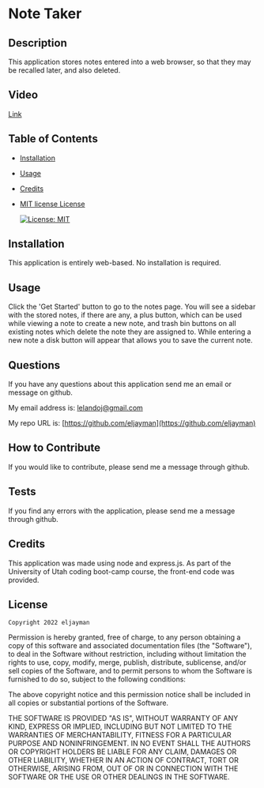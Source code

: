 # Note Taker

## Description

This application stores notes entered into a web browser, so that they may be recalled later, and also deleted.

## Video

[Link](https://watch.screencastify.com/v/gvgqHc2xmQ3dEm2uL2X7)

## Table of Contents

- [Installation](#installation)
- [Usage](#usage)
- [Credits](#credits)
- [MIT license License](#license)

  [![License: MIT](https://img.shields.io/badge/License-MIT-yellow.svg)](https://opensource.org/licenses/MIT)

## Installation

This application is entirely web-based. No installation is required.

## Usage

Click the 'Get Started' button to go to the notes page. You will see a sidebar with the stored notes, if there are any, a plus button, which can be used while viewing a note to create a new note, and trash bin buttons on all existing notes which delete the note they are assigned to. While entering a new note a disk button will appear that allows you to save the current note.

## Questions

If you have any questions about this application send me an email or message on github.

My email address is: [lelandoj@gmail.com](mailto:lelandoj@gmail.com)

My repo URL is: [https://github.com/eljayman](https://github.com/eljayman)

## How to Contribute

If you would like to contribute, please send me a message through github.

## Tests

If you find any errors with the application, please send me a message through github.

## Credits

This application was made using node and express.js. As part of the University of Utah coding boot-camp course, the front-end code was provided.

## License

    Copyright 2022 eljayman

Permission is hereby granted, free of charge, to any person obtaining a copy of this software and associated documentation files (the "Software"), to deal in the Software without restriction, including without limitation the rights to use, copy, modify, merge, publish, distribute, sublicense, and/or sell copies of the Software, and to permit persons to whom the Software is furnished to do so, subject to the following conditions:

The above copyright notice and this permission notice shall be included in all copies or substantial portions of the Software.

THE SOFTWARE IS PROVIDED "AS IS", WITHOUT WARRANTY OF ANY KIND, EXPRESS OR IMPLIED, INCLUDING BUT NOT LIMITED TO THE WARRANTIES OF MERCHANTABILITY, FITNESS FOR A PARTICULAR PURPOSE AND NONINFRINGEMENT. IN NO EVENT SHALL THE AUTHORS OR COPYRIGHT HOLDERS BE LIABLE FOR ANY CLAIM, DAMAGES OR OTHER LIABILITY, WHETHER IN AN ACTION OF CONTRACT, TORT OR OTHERWISE, ARISING FROM, OUT OF OR IN CONNECTION WITH THE SOFTWARE OR THE USE OR OTHER DEALINGS IN THE SOFTWARE.
